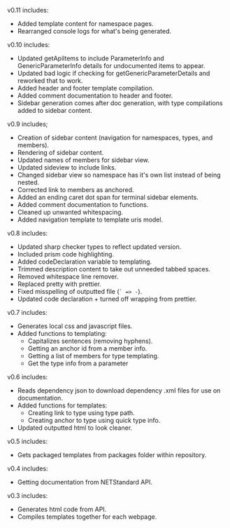 

v0.11 includes:
* Added template content for namespace pages.
* Rearranged console logs for what's being generated.

v0.10 includes:
* Updated getApiItems to include ParameterInfo and GenericParameterInfo details for undocumented items to appear.
* Updated bad logic if checking for getGenericParameterDetails and reworked that to work.
* Added header and footer template compilation.
* Added comment documentation to header and footer.
* Sidebar generation comes after doc generation, with type compilations added to sidebar content.

v0.9 includes;
* Creation of sidebar content (navigation for namespaces, types, and members).
* Rendering of sidebar content.
* Updated names of members for sidebar view.
* Updated sideview to include links.
* Changed sidebar view so namespace has it's own list instead of being nested.
* Corrected link to members as anchored.
* Added an ending caret dot span for terminal sidebar elements.
* Added comment documentation to functions.
* Cleaned up unwanted whitespacing.
* Added navigation template to template uris model.

v0.8 includes:
* Updated sharp checker types to reflect updated version.
* Included prism code highlighting.
* Added codeDeclaration variable to templating.
* Trimmed description content to take out unneeded tabbed spaces.
* Removed whitespace line remover.
* Replaced pretty with prettier.
* Fixed misspelling of outputted file (`` ` => - ``).
* Updated code declaration + turned off wrapping from prettier.

v0.7 includes:
* Generates local css and javascript files.
* Added functions to templating:
  * Capitalizes sentences (removing hyphens).
  * Getting an anchor id from a member info.
  * Getting a list of members for type templating.
  * Get the type info from a parameter

v0.6 includes:
* Reads dependency json to download dependency .xml files for use on documentation.
* Added functions for templates:
  * Creating link to type using type path.
  * Creating anchor to type using quick type info.
* Updated outputted html to look cleaner.

v0.5 includes:
* Gets packaged templates from packages folder within repository.

v0.4 includes:
* Getting documentation from NETStandard API.

v0.3 includes:
* Generates html code from API.
* Compiles templates together for each webpage.

